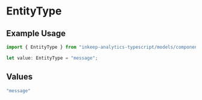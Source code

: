 # EntityType

## Example Usage

```typescript
import { EntityType } from "inkeep-analytics-typescript/models/components";

let value: EntityType = "message";
```

## Values

```typescript
"message"
```